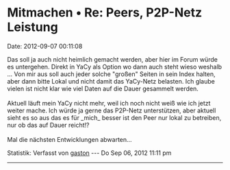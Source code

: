 Mitmachen • Re: Peers, P2P-Netz Leistung
========================================

Date: 2012-09-07 00:11:08

Das soll ja auch nicht heimlich gemacht werden, aber hier im Forum würde
es untergehen. Direkt in YaCy als Option wo dann auch steht wieso
weshalb \... Von mir aus soll auch jeder solche \"großen\" Seiten in
sein Index halten, aber dann bitte Lokal und nicht damit das YaCy-Netz
belasten. Ich glaube vielen ist nicht klar wie viel Daten auf die Dauer
gesammelt werden.\
\
Aktuell läuft mein YaCy nicht mehr, weil ich noch nicht weiß wie ich
jetzt weiter mache. Ich würde ja gerne das P2P-Netz unterstützen, aber
aktuell sieht es so aus das es für \_mich\_ besser ist den Peer nur
lokal zu betreiben, nur ob das auf Dauer reicht!?\
\
Mal die nächsten Entwicklungen abwarten\...

Statistik: Verfasst von
[gaston](http://forum.yacy-websuche.de/memberlist.php?mode=viewprofile&u=918)
--- Do Sep 06, 2012 11:11 pm

------------------------------------------------------------------------
